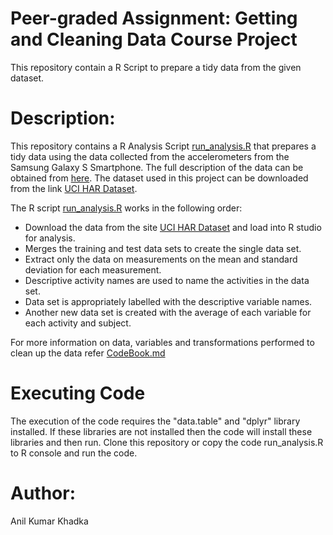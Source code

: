 # Peer-graded Assignment: Getting and Cleaning Data Course Project
This repository contain a R Script to prepare a tidy data from the given dataset.

# Description:
This repository contains a R Analysis Script [run_analysis.R](https://github.com/akhadka525/Getting-and-Cleaning-Data/blob/main/run_analysis.R) that prepares a tidy data using the data collected from the accelerometers from the Samsung Galaxy S Smartphone. The full description of the data can be obtained from [here](http://archive.ics.uci.edu/ml/datasets/Human+Activity+Recognition+Using+Smartphones). The dataset used in this project can be downloaded from the link [UCI HAR Dataset](https://d396qusza40orc.cloudfront.net/getdata%2Fprojectfiles%2FUCI%20HAR%20Dataset.zip).

The R script [run_analysis.R](https://github.com/akhadka525/Getting-and-Cleaning-Data/blob/main/run_analysis.R) works in the following order:
- Download the data from the site [UCI HAR Dataset](https://d396qusza40orc.cloudfront.net/getdata%2Fprojectfiles%2FUCI%20HAR%20Dataset.zip) and load into R studio for analysis.
- Merges the training and test data sets to create the single data set.
- Extract only the data on measurements on the mean and standard deviation for each measurement.
- Descriptive activity names are used to name the activities in the data set.
- Data set is appropriately labelled with the descriptive variable names.
- Another new data set is created with the average of each variable for each activity and subject.

For more information on data, variables and transformations performed to clean up the data refer [CodeBook.md](https://github.com/akhadka525/Getting-and-Cleaning-Data/blob/main/CodeBook.md)

# Executing Code
The execution of the code requires the "data.table" and "dplyr" library installed. If these libraries are not installed then the code will install these libraries and then run.
Clone this repository or copy the code run_analysis.R to R console and run the code.

# Author:
Anil Kumar Khadka

